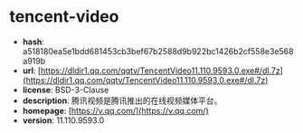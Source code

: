 # tencent-video

- **hash**: a518180ea5e1bdd681453cb3bef67b2588d9b922bc1426b2cf558e3e568a919b
- **url**: [https://dldir1.qq.com/qqtv/TencentVideo11.110.9593.0.exe#/dl.7z](https://dldir1.qq.com/qqtv/TencentVideo11.110.9593.0.exe#/dl.7z)
- **license**: BSD-3-Clause
- **description**: 腾讯视频是腾讯推出的在线视频媒体平台。
- **homepage**: [https://v.qq.com/](https://v.qq.com/)
- **version**: 11.110.9593.0

